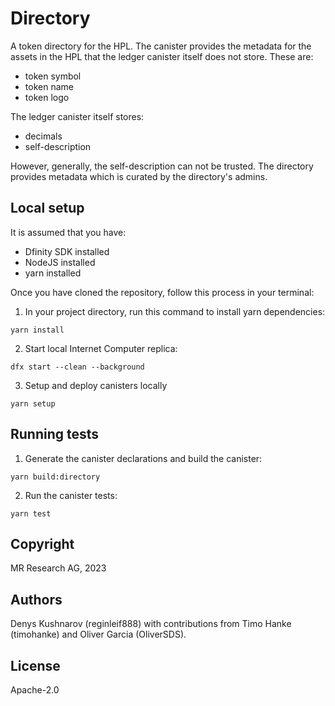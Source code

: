 # Directory

A token directory for the HPL. 
The canister provides the metadata for the assets in the HPL 
that the ledger canister itself does not store.
These are:

* token symbol
* token name
* token logo

The ledger canister itself stores:

* decimals
* self-description

However, generally, the self-description can not be trusted.
The directory provides metadata which is curated by the directory's admins.

## Local setup

It is assumed that you have:
- Dfinity SDK installed
- NodeJS installed
- yarn installed

Once you have cloned the repository, follow this process in your terminal:
1. In your project directory, run this command to install yarn dependencies:
```
yarn install
```
2. Start local Internet Computer replica:
```
dfx start --clean --background
```
3. Setup and deploy canisters locally
```
yarn setup
```

## Running tests

1. Generate the canister declarations and build the canister:
```
yarn build:directory
```
2. Run the canister tests:
```
yarn test
```

## Copyright

MR Research AG, 2023
## Authors

Denys Kushnarov (reginleif888) with contributions from Timo Hanke (timohanke) and Oliver Garcia (OliverSDS).
## License

Apache-2.0
